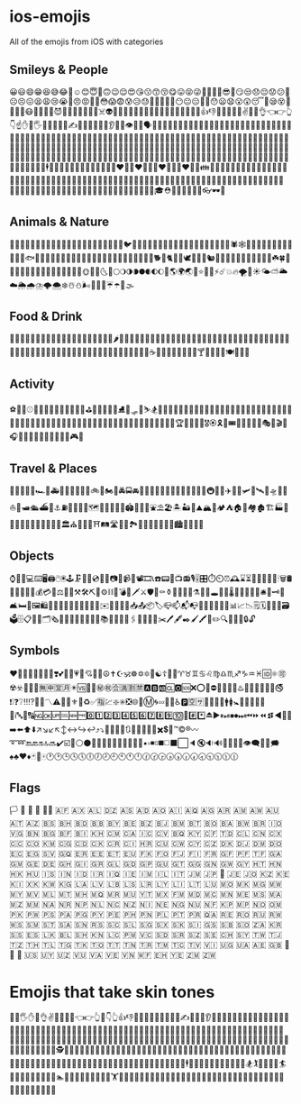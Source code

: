 # ios-emojis
All of the emojis from iOS with categories

## Smileys & People
😀😃😄😁😆😅😂🤣☺️😊😇🙂🙃😉😌😍😘😗😙😚😋😛😝😜🤪🤨🧐🤓😎🤩😏😒😞😔😟😕🙁☹️😣😖😫😩😢😭😤😠😡🤬🤯😳😱😨😰😥😓🤗🤔🤭🤫🤥😶😐😑😬🙄😯😦😧😮😲😴🤤😪😵🤐🤢🤮🤧😷🤒🤕🤑🤠😈👿👹👺🤡💩👻💀☠️👽👾🤖🎃😺😸😹😻😼😽🙀😿😾🤲👐🙌👏🤝👍👎👊✊🤛🤜🤞✌️🤟🤘👌👈👉👆👇☝️✋🤚🖐🖖👋🤙💪🖕✍️🙏💍💄💋👄👅👂👃👣👁👀🧠🗣👤👥👶👧🧒👦👩🧑👨👱‍♀️👱‍♂️🧔👵🧓👴👲👳‍♀️👳‍♂️🧕👮‍♀️👮‍♂️👷‍♀️👷‍♂️💂‍♀️💂‍♂️🕵️‍♀️🕵️‍♂️👩‍⚕️👨‍⚕️👩‍🌾👨‍🌾👩‍🍳👨‍🍳👩‍🎓👨‍🎓👩‍🎤👨‍🎤👩‍🏫👨‍🏫👩‍🏭👨‍🏭👩‍💻👨‍💻👩‍💼👨‍💼👩‍🔧👨‍🔧👩‍🔬👨‍🔬👩‍🎨👨‍🎨👩‍🚒👨‍🚒👩‍✈️👨‍✈️👩‍🚀👨‍🚀👩‍⚖️👨‍⚖️👰🤵👸🤴🤶🎅🧙‍♀️🧙‍♂️🧝‍♀️🧝‍♂️🧛‍♀️🧛‍♂️🧟‍♀️🧟‍♂️🧞‍♀️🧞‍♂️🧜‍♀️🧜‍♂️🧚‍♀️🧚‍♂️👼🤰🤱🙇‍♀️🙇‍♂️💁‍♀️💁‍♂️🙅‍♀️🙅‍♂️🙆‍♀️🙆‍♂️🙋‍♀️🙋‍♂️🤦‍♀️🤦‍♂️🤷‍♀️🤷‍♂️🙎‍♀️🙎‍♂️🙍‍♀️🙍‍♂️💇‍♀️💇‍♂️💆‍♀️💆‍♂️🧖‍♀️🧖‍♂️💅🤳💃🕺👯‍♀️👯‍♂️🕴🚶‍♀️🚶‍♂️🏃‍♀️🏃‍♂️👫👭👬💑👩‍❤️‍👩👨‍❤️‍👨💏👩‍❤️‍💋‍👩👨‍❤️‍💋‍👨👪👨‍👩‍👧👨‍👩‍👧‍👦👨‍👩‍👦‍👦👨‍👩‍👧‍👧👩‍👩‍👦👩‍👩‍👧👩‍👩‍👧‍👦👩‍👩‍👦‍👦👩‍👩‍👧‍👧👨‍👨‍👦👨‍👨‍👧👨‍👨‍👧‍👦👨‍👨‍👦‍👦👨‍👨‍👧‍👧👩‍👦👩‍👧👩‍👧‍👦👩‍👦‍👦👩‍👧‍👧👨‍👦👨‍👧👨‍👧‍👦👨‍👦‍👦👨‍👧‍👧🧥👚👕👖👔👗👙👘👠👡👢👞👟🧦🧤🧣🎩🧢👒🎓⛑👑👝👛👜💼🎒👓🕶🌂

## Animals & Nature
🐶🐱🐭🐹🐰🦊🐻🐼🐨🐯🦁🐮🐷🐽🐸🐵🙈🙉🙊🐒🐔🐧🐦🐤🐣🐥🦆🦅🦉🦇🐺🐗🐴🦄🐝🐛🦋🐌🐚🐞🐜🦗🕷🕸🦂🐢🐍🦎🦖🦕🐙🦑🦐🦀🐡🐠🐟🐬🐳🐋🦈🐊🐅🐆🦓🦍🐘🦏🐪🐫🦒🐃🐂🐄🐎🐖🐏🐑🐐🦌🐕🐩🐈🐓🦃🕊🐇🐁🐀🐿🦔🐾🐉🐲🌵🎄🌲🌳🌴🌱🌿☘️🍀🎍🎋🍃🍂🍁🍄🌾💐🌷🌹🥀🌺🌸🌼🌻🌞🌝🌛🌜🌚🌕🌖🌗🌘🌑🌒🌓🌔🌙🌎🌍🌏💫⭐️🌟✨⚡️☄️💥🔥🌪🌈☀️🌤⛅️🌥☁️🌦🌧⛈🌩🌨❄️☃️⛄️🌬💨💧💦☔️☂️🌊🌫

## Food & Drink
🍏🍎🍐🍊🍋🍌🍉🍇🍓🍈🍒🍑🍍🥥🥝🍅🍆🥑🥦🥒🌶🌽🥕🥔🍠🥐🍞🥖🥨🧀🥚🍳🥞🥓🥩🍗🍖🌭🍔🍟🍕🥪🥙🌮🌯🥗🥘🥫🍝🍜🍲🍛🍣🍱🥟🍤🍙🍚🍘🍥🥠🍢🍡🍧🍨🍦🥧🍰🎂🍮🍭🍬🍫🍿🍩🍪🌰🥜🍯🥛🍼☕️🍵🥤🍶🍺🍻🥂🍷🥃🍸🍹🍾🥄🍴🍽🥣🥡🥢

## Activity
⚽️🏀🏈⚾️🎾🏐🏉🎱🏓🏸🥅🏒🏑🏏⛳️🏹🎣🥊🥋🎽⛸🥌🛷🎿⛷🏂🏋️‍♀️🏋️‍♂️🤼‍♀️🤼‍♂️🤸‍♀️🤸‍♂️⛹️‍♀️⛹️‍♂️🤺🤾‍♀️🤾‍♂️🏌️‍♀️🏌️‍♂️🏇🧘‍♀️🧘‍♂️🏄‍♀️🏄‍♂️🏊‍♀️🏊‍♂️🤽‍♀️🤽‍♂️🚣‍♀️🚣‍♂️🧗‍♀️🧗‍♂️🚵‍♀️🚵‍♂️🚴‍♀️🚴‍♂️🏆🥇🥈🥉🏅🎖🏵🎗🎫🎟🎪🤹‍♀️🤹‍♂️🎭🎨🎬🎤🎧🎼🎹🥁🎷🎺🎸🎻🎲🎯🎳🎮🎰
    
## Travel & Places
🚗🚕🚙🚌🚎🏎🚓🚑🚒🚐🚚🚛🚜🛴🚲🛵🏍🚨🚔🚍🚘🚖🚡🚠🚟🚃🚋🚞🚝🚄🚅🚈🚂🚆🚇🚊🚉✈️🛫🛬🛩💺🛰🚀🛸🚁🛶⛵️🚤🛥🛳⛴🚢⚓️⛽️🚧🚦🚥🚏🗺🗿🗽🗼🏰🏯🏟🎡🎢🎠⛲️⛱🏖🏝🏜🌋⛰🏔🗻🏕⛺️🏠🏡🏘🏚🏗🏭🏢🏬🏣🏤🏥🏦🏨🏪🏫🏩💒🏛⛪️🕌🕍🕋⛩🛤🛣🗾🎑🏞🌅🌄🌠🎇🎆🌇🌆🏙🌃🌌🌉🌁

## Objects
⌚️📱📲💻⌨️🖥🖨🖱🖲🕹🗜💽💾💿📀📼📷📸📹🎥📽🎞📞☎️📟📠📺📻🎙🎚🎛⏱⏲⏰🕰⌛️⏳📡🔋🔌💡🔦🕯🗑🛢💸💵💴💶💷💰💳💎⚖️🔧🔨⚒🛠⛏🔩⚙️⛓🔫💣🔪🗡⚔️🛡🚬⚰️⚱️🏺🔮📿💈⚗️🔭🔬🕳💊💉🌡🚽🚰🚿🛁🛀🛎🔑🗝🚪🛋🛏🛌🖼🛍🛒🎁🎈🎏🎀🎊🎉🎎🏮🎐✉️📩📨📧💌📥📤📦🏷📪📫📬📭📮📯📜📃📄📑📊📈📉🗒🗓📆📅📇🗃🗳🗄📋📁📂🗂🗞📰📓📔📒📕📗📘📙📚📖🔖🔗📎🖇📐📏📌📍✂️🖊🖋✒️🖌🖍📝✏️🔍🔎🔏🔐🔒🔓

## Symbols
❤️🧡💛💚💙💜🖤💔❣️💕💞💓💗💖💘💝💟☮️✝️☪️🕉☸️✡️🔯🕎☯️☦️🛐⛎♈️♉️♊️♋️♌️♍️♎️♏️♐️♑️♒️♓️🆔⚛️🉑☢️☣️📴📳🈶🈚️🈸🈺🈷️✴️🆚💮🉐㊙️㊗️🈴🈵🈹🈲🅰️🅱️🆎🆑🅾️🆘❌⭕️🛑⛔️📛🚫💯💢♨️🚷🚯🚳🚱🔞📵🚭❗️❕❓❔‼️⁉️🔅🔆〽️⚠️🚸🔱⚜️🔰♻️✅🈯️💹❇️✳️❎🌐💠Ⓜ️🌀💤🏧🚾♿️🅿️🈳🈂️🛂🛃🛄🛅🚹🚺🚼🚻🚮🎦📶🈁🔣ℹ️🔤🔡🔠🆖🆗🆙🆒🆕🆓0️⃣1️⃣2️⃣3️⃣4️⃣5️⃣6️⃣7️⃣8️⃣9️⃣🔟🔢#️⃣*️⃣⏏️▶️⏸⏯⏹⏺⏭⏮⏩⏪⏫⏬◀️🔼🔽➡️⬅️⬆️⬇️↗️↘️↙️↖️↕️↔️↪️↩️⤴️⤵️🔀🔁🔂🔄🔃🎵🎶➕➖➗✖️💲💱™️©️®️〰️➰➿🔚🔙🔛🔝🔜✔️☑️🔘⚪️⚫️🔴🔵🔺🔻🔸🔹🔶🔷🔳🔲▪️▫️◾️◽️◼️◻️⬛️⬜️🔈🔇🔉🔊🔔🔕📣📢👁‍🗨💬💭🗯♠️♣️♥️♦️🃏🎴🀄️🕐🕑🕒🕓🕔🕕🕖🕗🕘🕙🕚🕛🕜🕝🕞🕟🕠🕡🕢🕣🕤🕥🕦🕧
    
## Flags
🏳️ 🏴 🏁 🚩 🏳️‍🌈 🇦🇫 🇦🇽 🇦🇱 🇩🇿 🇦🇸 🇦🇩 🇦🇴 🇦🇮 🇦🇶 🇦🇬 🇦🇷 🇦🇲 🇦🇼 🇦🇺 🇦🇹 🇦🇿 🇧🇸 🇧🇭 🇧🇩 🇧🇧 🇧🇾 🇧🇪 🇧🇿 🇧🇯 🇧🇲 🇧🇹 🇧🇴 🇧🇦 🇧🇼 🇧🇷 🇮🇴 🇻🇬 🇧🇳 🇧🇬 🇧🇫 🇧🇮 🇰🇭 🇨🇲 🇨🇦 🇮🇨 🇨🇻 🇧🇶 🇰🇾 🇨🇫 🇹🇩 🇨🇱 🇨🇳 🇨🇽 🇨🇨 🇨🇴 🇰🇲 🇨🇬 🇨🇩 🇨🇰 🇨🇷 🇨🇮 🇭🇷 🇨🇺 🇨🇼 🇨🇾 🇨🇿 🇩🇰 🇩🇯 🇩🇲 🇩🇴 🇪🇨 🇪🇬 🇸🇻 🇬🇶 🇪🇷 🇪🇪 🇪🇹 🇪🇺 🇫🇰 🇫🇴 🇫🇯 🇫🇮 🇫🇷 🇬🇫 🇵🇫 🇹🇫 🇬🇦 🇬🇲 🇬🇪 🇩🇪 🇬🇭 🇬🇮 🇬🇷 🇬🇱 🇬🇩 🇬🇵 🇬🇺 🇬🇹 🇬🇬 🇬🇳 🇬🇼 🇬🇾 🇭🇹 🇭🇳 🇭🇰 🇭🇺 🇮🇸 🇮🇳 🇮🇩 🇮🇷 🇮🇶 🇮🇪 🇮🇲 🇮🇱 🇮🇹 🇯🇲 🇯🇵 🎌 🇯🇪 🇯🇴 🇰🇿 🇰🇪 🇰🇮 🇽🇰 🇰🇼 🇰🇬 🇱🇦 🇱🇻 🇱🇧 🇱🇸 🇱🇷 🇱🇾 🇱🇮 🇱🇹 🇱🇺 🇲🇴 🇲🇰 🇲🇬 🇲🇼 🇲🇾 🇲🇻 🇲🇱 🇲🇹 🇲🇭 🇲🇶 🇲🇷 🇲🇺 🇾🇹 🇲🇽 🇫🇲 🇲🇩 🇲🇨 🇲🇳 🇲🇪 🇲🇸 🇲🇦 🇲🇿 🇲🇲 🇳🇦 🇳🇷 🇳🇵 🇳🇱 🇳🇨 🇳🇿 🇳🇮 🇳🇪 🇳🇬 🇳🇺 🇳🇫 🇰🇵 🇲🇵 🇳🇴 🇴🇲 🇵🇰 🇵🇼 🇵🇸 🇵🇦 🇵🇬 🇵🇾 🇵🇪 🇵🇭 🇵🇳 🇵🇱 🇵🇹 🇵🇷 🇶🇦 🇷🇪 🇷🇴 🇷🇺 🇷🇼 🇼🇸 🇸🇲 🇸🇹 🇸🇦 🇸🇳 🇷🇸 🇸🇨 🇸🇱 🇸🇬 🇸🇽 🇸🇰 🇸🇮 🇬🇸 🇸🇧 🇸🇴 🇿🇦 🇰🇷 🇸🇸 🇪🇸 🇱🇰 🇧🇱 🇸🇭 🇰🇳 🇱🇨 🇵🇲 🇻🇨 🇸🇩 🇸🇷 🇸🇿 🇸🇪 🇨🇭 🇸🇾 🇹🇼 🇹🇯 🇹🇿 🇹🇭 🇹🇱 🇹🇬 🇹🇰 🇹🇴 🇹🇹 🇹🇳 🇹🇷 🇹🇲 🇹🇨 🇹🇻 🇻🇮 🇺🇬 🇺🇦 🇦🇪 🇬🇧 🏴󠁧󠁢󠁥󠁮󠁧󠁿 🏴󠁧󠁢󠁳󠁣󠁴󠁿 🏴󠁧󠁢󠁷󠁬󠁳󠁿 🇺🇸 🇺🇾 🇺🇿 🇻🇺 🇻🇦 🇻🇪 🇻🇳 🇼🇫 🇪🇭 🇾🇪 🇿🇲 🇿🇼 
    
# Emojis that take skin tones
👋🤚🖐✋🖖👌✌🤞🤟🤘🤙👈👉👆🖕👇👆👍👎✊👊🤛🤜👏🙌👐🤲🙏✍💅🤳💪👂👃👶🧒👦👧🧑👱👨👱‍♂️🧔👩👱‍♀️🧓👴👵🙍🙍‍♂️🙍‍♀️🙎🙎‍♂️🙎‍♀️🙅🙅‍♂️🙅‍♀️🙆🙆‍♂️🙆‍♀️💁💁‍♂️💁‍♀️🙋🙋‍♂️🙋‍♀️🙇🙇‍♂️🙇‍♀️🤦🤦‍♂️🤦‍♀️🤷🤷‍♂️🤷‍♀️👨‍⚕️👩‍⚕️👨‍🎓👩‍🎓👨‍🏫👩‍🏫👨‍⚖️👩‍⚖️👨‍🌾👩‍🌾👨‍🍳👩‍🍳👨‍🔧👩‍🔧👨‍🏭👩‍🏭👨‍💼👩‍💼👨‍🔬👩‍🔬👨‍💻👩‍💻👨‍🎤👩‍🎤👨‍🎨👩‍🎨👨‍✈️👩‍✈️👨‍🚀👩‍🚀👨‍🚒👩‍🚒👮👮‍♂️👮‍♀️🕵🕵‍♂️🕵‍♀️💂💂‍♂️💂‍♀️👷👷‍♂️👷‍♀️🤴👸👳👳‍♂️👳‍♀️👲🧕🤵👰🤰🤱👼🎅🤶🧙🧙‍♂️🧙‍♀️🧚🧚‍♂️🧚‍♀️🧛🧛‍♂️🧛‍♀️🧜🧜‍♂️🧜‍♀️🧝🧝‍♂️🧝‍♀️💆💆‍♂️💆‍♀️💇💇‍♂️💇‍♀️🚶🚶‍♂️🚶‍♀️🏃🏃‍♂️🏃‍♀️💃🕺🕴🧖🧖‍♂️🧖‍♀️🧗🧗‍♂️🧗‍♀️🏇🏂🏌🏌‍♂️🏌‍♀️🏄🏄‍♂️🏄‍♀️🚣🚣‍♂️🚣‍♀️🏊🏊‍♂️🏊‍♀️⛹⛹‍♂️⛹‍♀️🏋🏋‍♂️🏋‍♀️🚴🚴‍♂️🚴‍♀️🚵🚵‍♂️🚵‍♀️🤸🤸‍♂️🤸‍♀️🤽🤽‍♂️🤽‍♀️🤾🤾‍♂️🤾‍♀️🤹🤹‍♂️🤹‍♀️🧘🧘‍♂️🧘‍♀️🛀🛌
